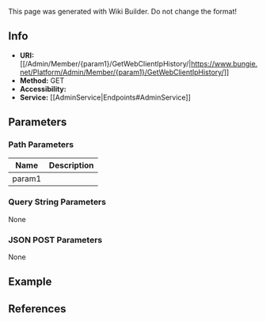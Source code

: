 <span class="wiki-builder">This page was generated with Wiki Builder. Do not change the format!</span>

## Info

* **URI:** [[/Admin/Member/{param1}/GetWebClientIpHistory/|https://www.bungie.net/Platform/Admin/Member/{param1}/GetWebClientIpHistory/]]
* **Method:** GET
* **Accessibility:** 
* **Service:** [[AdminService|Endpoints#AdminService]]

## Parameters
### Path Parameters
Name | Description
---- | -----------
param1 | 

### Query String Parameters
None

### JSON POST Parameters
None

## Example


## References
